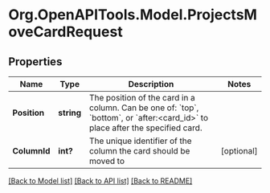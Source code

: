 # Org.OpenAPITools.Model.ProjectsMoveCardRequest

## Properties

Name | Type | Description | Notes
------------ | ------------- | ------------- | -------------
**Position** | **string** | The position of the card in a column. Can be one of: &#x60;top&#x60;, &#x60;bottom&#x60;, or &#x60;after:&lt;card_id&gt;&#x60; to place after the specified card. | 
**ColumnId** | **int?** | The unique identifier of the column the card should be moved to | [optional] 

[[Back to Model list]](../README.md#documentation-for-models) [[Back to API list]](../README.md#documentation-for-api-endpoints) [[Back to README]](../README.md)

